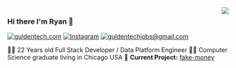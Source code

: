<img align='right' src="https://github-readme-stats.vercel.app/api?username=lucafluri&show_icons=true">

### Hi there I'm Ryan :lemon:

[![guldentech.com](https://img.shields.io/static/v1?label=guldentech&message=%20&color=yellow&logo=&style=flat-square&logoColor=white)](https://www.guldentech.com)
[![Instagram](https://img.shields.io/static/v1?label=Instagram&message=%20&color=orange&logo=Instagram&style=flat-square&logoColor=white)](https://www.instagram.com/guldentech/)
[![guldentechjobs@gmail.com](https://img.shields.io/static/v1?label=guldentechjobs@gmail.com&message=%20&color=red&logo=gmail&style=flat-square&logoColor=white)](mailto:me@lucafluri.ch)
  
  
👨‍💻 22 Years old Full Stack Developer / Data Platform Engineer
👨‍🎓 Computer Science graduate living in Chicago USA 
🚧 **Current Project:** [fake-money](https://github.com/rgulden/temp)
